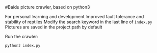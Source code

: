 #Baidu picture crawler, based on python3

For personal learning and development
Improved fault tolerance and stability of reptiles
Modify the search keyword in the last line of `index.py`
Pictures are saved in the project path by default

Run the crawler:
```
python3 index.py
```
